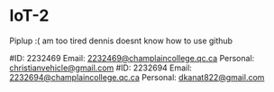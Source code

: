 # IoT-2
Piplup :( am too tired dennis doesnt know how to use github

#ID: 2232469 Email: 2232469@champlaincollege.qc.ca Personal: christianvehicle@gmail.com
#ID: 2232694 Email: 2232694@champlaincollege.qc.ca Personal: dkanat822@gmail.com
